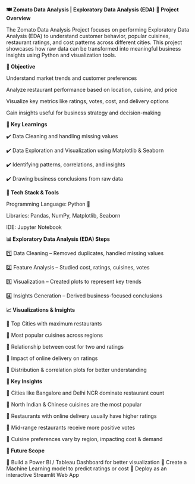 **🍽️ Zomato Data Analysis | Exploratory Data Analysis (EDA)**
**📌 Project Overview**

The Zomato Data Analysis Project focuses on performing Exploratory Data Analysis (EDA) to understand customer behavior, popular cuisines, restaurant ratings, and cost patterns across different cities.
This project showcases how raw data can be transformed into meaningful business insights using Python and visualization tools.

**🎯 Objective**

Understand market trends and customer preferences


Analyze restaurant performance based on location, cuisine, and price


Visualize key metrics like ratings, votes, cost, and delivery options


Gain insights useful for business strategy and decision-making




**🧠 Key Learnings**

✔️ Data Cleaning and handling missing values

✔️ Data Exploration and Visualization using Matplotlib & Seaborn

✔️ Identifying patterns, correlations, and insights

✔️ Drawing business conclusions from raw data





**🧰 Tech Stack & Tools**

Programming Language: Python 🐍

Libraries: Pandas, NumPy, Matplotlib, Seaborn

IDE: Jupyter Notebook




**📊 Exploratory Data Analysis (EDA) Steps**

1️⃣ Data Cleaning – Removed duplicates, handled missing values

2️⃣ Feature Analysis – Studied cost, ratings, cuisines, votes

3️⃣ Visualization – Created plots to represent key trends

4️⃣ Insights Generation – Derived business-focused conclusions





**📈 Visualizations & Insights**

📍 Top Cities with maximum restaurants

📍 Most popular cuisines across regions

📍 Relationship between cost for two and ratings

📍 Impact of online delivery on ratings

📍 Distribution & correlation plots for better understanding




**🧾 Key Insights**

🔹 Cities like Bangalore and Delhi NCR dominate restaurant count

🔹 North Indian & Chinese cuisines are the most popular

🔹 Restaurants with online delivery usually have higher ratings

🔹 Mid-range restaurants receive more positive votes

🔹 Cuisine preferences vary by region, impacting cost & demand




**🚀 Future Scope**

🔹 Build a Power BI / Tableau Dashboard for better visualization
🔹 Create a Machine Learning model to predict ratings or cost
🔹 Deploy as an interactive Streamlit Web App
